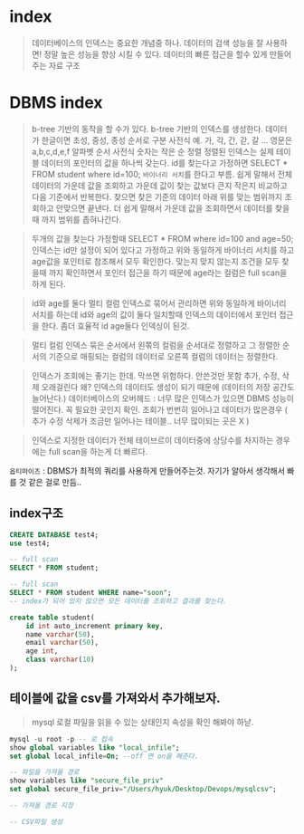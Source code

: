 # index
> 데이터베이스의 인덱스는 중요한 개념중 하나. 데이터의 검색 성능을 잘 사용하면! 정말 높은 성능을 향상 시킬 수 있다. 데이터의 빠른 접근을 할수 있게 만들어주는 자료 구조

# DBMS index
> b-tree 기반의 동작을 할 수가 있다.
> b-tree 기반의 인덱스를 생성한다.
> 데이터가 한글이면 초성, 중성, 종성 순서로 구분 사전식
> 예. 가, 각, 간, 갇, 갈 ...
> 영문은 a,b,c,d,e,f 알파벳 순서 사전식
> 숫자는 작은 순 정렬
> 정렬된 인덱스는 실제 테이블 데이터의 포인터의 값을 하나씩 갖는다.
> id를 찾는다고 가정하면
> SELECT * FROM student where id=100;
> `바이너리 서치`를 한다고 부름.
> 쉽게 말해서 전체 데이터의 가운데 값을 조회하고 가운데 값이 찾는 값보다 큰지 작은지 비교하고 다음 기준에서 반복한다. 찾으면 찾은 기준의 데이터 아래 위를 맞는 범위까지 조회하고 안맞으면 끝낸다.
> 더 쉽게 말해서 가운데 값을 조회하면서 데이터를 찾을때 까지 범위를 좁혀나간다.

> 두개의 값을 찾는다 가정할때 SELECT * FROM where id=100 and age=50;
> 인덱스는 id만 설정이 되어 있다고 가정하고
> 위와 동일하게 바이너리 서치를 하고 age값을 포인터로 참조해서 모두 확인한다.
> 맞는지 맞지 않는지 조건을 모두 찾을때 까지 확인하면서 포인터 접근을 하기 때문에
> age라는 컬럼은 full scan을 하게 된다.

> id와 age를 둘다 멀티 컬럼 인덱스로 묶어서 관리하면
> 위와 동일하게 바이너리 서치를 하는데 id와 age의 값이 둘다 일치할때 인덱스의 데이터에서 포인터 접근을 한다. 좀더 효율적 id age둘다 인덱싱이 된것.

> 멀티 컬럼 인덱스 묶은 순서에서 왼쪾의 컬럼을 순서대로 정렬하고 그 정렬한 순서의 기준으로 매핑되는 컬럼의 데이터로 오른쪽 컬럼의 데이터는 정렬한다.

> 인덱스가 조회에는 좋기는 한데. 막쓰면 위험하다. 안쓴것만 못함
> 추가, 수정, 삭제 오래걸린다 왜? 인덱스의 데이터도 생성이 되기 때문에 (데이터의 저장 공간도 늘어난다.)
> 데이터베이스의 오버헤드 : 너무 많은 인덱스가 있으면 DBMS 성능이 떨어진다.
> 꼭 필요한 곳인지 확인. 조회가 번번히 일어나고 데이터가 많은경우 ( 추가 수정 삭제가 조금만 일어나는 테이블.. 너무 많이되는 곳은 X )

> 인덱스로 지정한 데이터가 전체 테이브르이 데이터중에 상당수를 차지하는 경우에는 full scan을 하는게 더 빠르다.

`옵티마이즈` : DBMS가 최적의 쿼리를 사용하게 만들어주는것. 자기가 알아서 생각해서 빠를 것 같은 걸로 만듬..


## index구조 
```sql
CREATE DATABASE test4;
use test4;

-- full scan
SELECT * FROM student;

-- full scan
SELECT * FROM student WHERE name="soon";
-- index가 되어 있지 않으면 모든 데이터를 조회하고 결과를 찾는다.

create table student(
    id int auto_increment primary key,
    name varchar(50),
    email varchar(50),
    age int,
    class varchar(10)
);
```

## 테이블에 값을 csv를 가져와서 추가해보자.
> mysql 로컬 파일을 읽을 수 있는 상태인지 속성을 확인 해봐야 하낟.
```sql
mysql -u root -p -- 로 접속
show global variables like "local_infile";
set global local_infile=On; --off 면 on을 해준다.

-- 파일을 가져올 경로
show variables like "secure_file_priv"
set global secure_file_priv="/Users/hyuk/Desktop/Devops/mysqlcsv";

-- 가져올 경로 지정

-- CSV파일 생성
```
